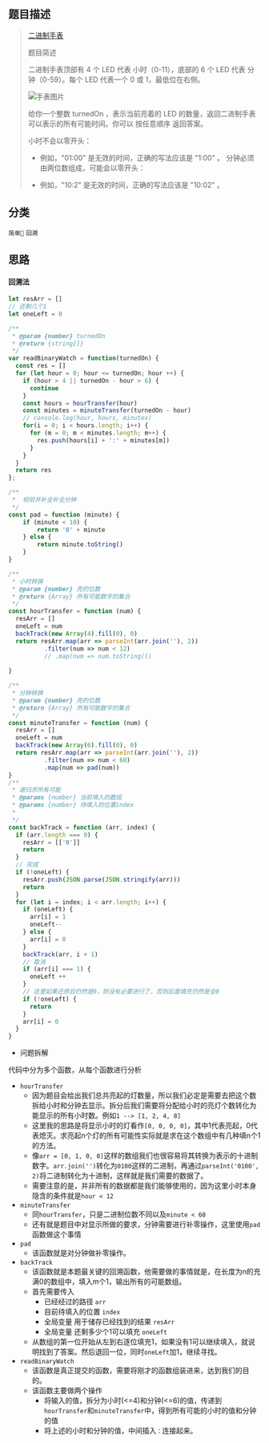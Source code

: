 ## 题目描述

> [二进制手表](https://leetcode-cn.com/problems/binary-watch/)
>
>题目简述
>
>二进制手表顶部有 4 个 LED 代表 小时（0-11），底部的 6 个 LED 代表 分钟（0-59）。每个 LED 代表一个 0 或 1，最低位在右侧。
>
>![手表图片](https://user-images.githubusercontent.com/22999072/129212513-77adf02e-9d5e-41fe-ab84-6e926692fc70.png)
>
>给你一个整数 turnedOn ，表示当前亮着的 LED 的数量，返回二进制手表可以表示的所有可能时间。你可以 按任意顺序 返回答案。
>
>小时不会以零开头：
>
> - 例如，"01:00" 是无效的时间，正确的写法应该是 "1:00" 。
分钟必须由两位数组成，可能会以零开头：
>
> - 例如，"10:2" 是无效的时间，正确的写法应该是 "10:02" 。

## 分类
`简单🧐` `回溯`

## 思路
#### 回溯法
```javascript
let resArr = []
// 还剩几个1
let oneLeft = 0

/**
 * @param {number} turnedOn
 * @return {string[]}
 */
var readBinaryWatch = function(turnedOn) {
  const res = [] 
  for (let hour = 0; hour <= turnedOn; hour ++) {
    if (hour > 4 || turnedOn - hour > 6) {
      continue
    }
    const hours = hourTransfer(hour)
    const minutes = minuteTransfer(turnedOn - hour)
    // console.log(hour, hours, minutes)
    for(i = 0; i < hours.length; i++) {
      for (m = 0; m < minutes.length; m++) {
        res.push(hours[i] + ':' + minutes[m])
      }
    }
  }
  return res
};

/**
 *  校验并补全补全分钟
 */
const pad = function (minute) {
    if (minute < 10) {
        return '0' + minute
    } else {
        return minute.toString()
    }
}

/**
 * 小时转换
 * @param {number} 亮的位数
 * @return {Array} 所有可能数字的集合
 */
const hourTransfer = function (num) {
  resArr = []
  oneLeft = num
  backTrack(new Array(4).fill(0), 0)
  return resArr.map(arr => parseInt(arr.join(''), 2))
          .filter(num => num < 12)
          // .map(num => num.toString())
  
}

/**
 * 分钟转换
 * @param {number} 亮的位数
 * @return {Array} 所有可能数字的集合
 */
const minuteTransfer = function (num) {
  resArr = []
  oneLeft = num
  backTrack(new Array(6).fill(0), 0)
  return resArr.map(arr => parseInt(arr.join(''), 2))
          .filter(num => num < 60)
          .map(num => pad(num))
}
/**
 * 递归求所有可能
 * @params {number} 当前填入的数组
 * @params {number} 待填入的位置index
 *
 */
const backTrack = function (arr, index) {
  if (arr.length === 0) {
    resArr = [['0']]
    return
  }
  // 完成
  if (!oneLeft) {
    resArr.push(JSON.parse(JSON.stringify(arr)))
    return
  }
  for (let i = index; i < arr.length; i++) {
    if (oneLeft) {
      arr[i] = 1
      oneLeft--
    } else {
      arr[i] = 0
    }
    backTrack(arr, i + 1)
    // 取消
    if (arr[i] === 1) {
      oneLeft ++
    }
    // 这里如果还原后仍然是0，则没有必要进行了，否则后面填充仍然是全0
    if (!oneLeft) {
      return
    }
    arr[i] = 0
  }
}
```
- 问题拆解

代码中分为多个函数，从每个函数进行分析
  - `hourTransfer`
    - 因为题目会给出我们总共亮起的灯数量，所以我们必定是需要去把这个数拆给小时和分钟去显示。拆分后我们需要将分配给小时的亮灯个数转化为能显示的所有小时数。例如`1 --> [1, 2, 4, 8]`
    - 这里我的思路是将显示小时的灯看作`[0, 0, 0, 0]`，其中1代表亮起，0代表熄灭。求亮起n个灯的所有可能性实际就是求在这个数组中有几种填n个1的方法。
    - 像`arr = [0, 1, 0, 0]`这样的数组我们也很容易将其转换为表示的十进制数字。`arr.join('')`转化为`0100`这样的二进制，再通过`parseInt('0100', 2)`将二进制转化为十进制，这样就是我们需要的数据了。
    - 需要注意的是，并非所有的数据都是我们能够使用的，因为这里小时本身隐含的条件就是`hour < 12`
  - `minuteTransfer`
    - 同`hourTransfer`，只是二进制位数不同以及`minute < 60`
    - 还有就是题目中对显示所做的要求，分钟需要进行补零操作，这里使用`pad`函数做这个事情
  - `pad`
    - 该函数就是对分钟做补零操作。
  - `backTrack`
    - 该函数就是本题最关键的回溯函数，他需要做的事情就是，在长度为n的充满0的数组中，填入m个1，输出所有的可能数组。
    - 首先需要传入
      - 已经经过的路径 `arr`
      - 目前待填入的位置 `index`
      - 全局变量 用于储存已经找到的结果 `resArr`
      - 全局变量 还剩多少个1可以填充 `oneLeft`
    - 从数组的第一位开始从左到右逐位填充1，如果没有1可以继续填入，就说明找到了答案。然后退回一位，同时`oneLeft`加1，继续寻找。
  - `readBinaryWatch`
    - 该函数是真正提交的函数，需要将刚才的函数组装进来，达到我们的目的。
    - 该函数主要做两个操作
      - 将输入的值，拆分为小时(<=4)和分钟(<=6)的值，传递到`hourTransfer`和`minuteTransfer`中，得到所有可能的小时的值和分钟的值
      - 将上述的小时和分钟的值，中间插入`：`连接起来。
